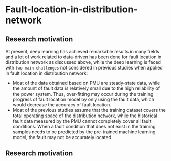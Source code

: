 # Fault-location-in-distribution-network

## Research motivation<br>
At present, deep learning has achieved remarkable results in many fields and a lot of work related to data-driven has been done for fault location in distribution network as discussed above, while the deep learning is faced with `two main challenges` not considered in previous studies when applied in fault location in distribution network:<br>
* Most of the data obtained based on PMU are steady-state data, while the amount of fault data is relatively small due to the high reliability of the power system. Thus, over-fitting may occur during the  training progress of fault location model by only using the fault data, which would decrease the accuracy of fault location.<br>
* Most of the previous studies assume that the training dataset covers the total operating space of the distribution network, while the historical fault data measured by the PMU cannot completely cover all fault conditions. When a fault condition that does not exist in the training samples needs to be predicted by the pre-trained machine learning model, the fault may not be accurately located.<br>

## Research motivation<br>


